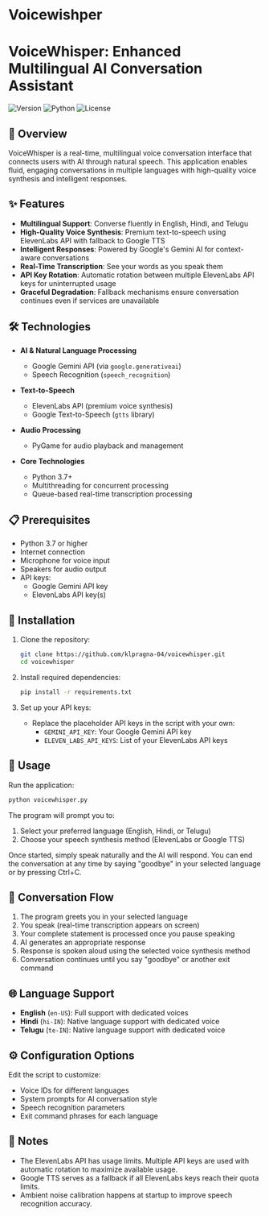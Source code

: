 # Voicewishper
# VoiceWhisper: Enhanced Multilingual AI Conversation Assistant

![Version](https://img.shields.io/badge/version-1.0.0-blue)
![Python](https://img.shields.io/badge/Python-3.7%2B-yellow)
![License](https://img.shields.io/badge/license-MIT-green)

## 🌟 Overview

VoiceWhisper is a real-time, multilingual voice conversation interface that connects users with AI through natural speech. This application enables fluid, engaging conversations in multiple languages with high-quality voice synthesis and intelligent responses.

## ✨ Features

- **Multilingual Support**: Converse fluently in English, Hindi, and Telugu
- **High-Quality Voice Synthesis**: Premium text-to-speech using ElevenLabs API with fallback to Google TTS
- **Intelligent Responses**: Powered by Google's Gemini AI for context-aware conversations
- **Real-Time Transcription**: See your words as you speak them
- **API Key Rotation**: Automatic rotation between multiple ElevenLabs API keys for uninterrupted usage
- **Graceful Degradation**: Fallback mechanisms ensure conversation continues even if services are unavailable

## 🛠️ Technologies

- **AI & Natural Language Processing**
  - Google Gemini API (via `google.generativeai`)
  - Speech Recognition (`speech_recognition`)

- **Text-to-Speech**
  - ElevenLabs API (premium voice synthesis)
  - Google Text-to-Speech (`gtts` library)

- **Audio Processing**
  - PyGame for audio playback and management

- **Core Technologies**
  - Python 3.7+
  - Multithreading for concurrent processing
  - Queue-based real-time transcription processing

## 📋 Prerequisites

- Python 3.7 or higher
- Internet connection
- Microphone for voice input
- Speakers for audio output
- API keys:
  - Google Gemini API key
  - ElevenLabs API key(s)

## 🔧 Installation

1. Clone the repository:
   ```bash
   git clone https://github.com/klpragna-04/voicewhisper.git
   cd voicewhisper
   ```

2. Install required dependencies:
   ```bash
   pip install -r requirements.txt
   ```

3. Set up your API keys:
   - Replace the placeholder API keys in the script with your own:
     - `GEMINI_API_KEY`: Your Google Gemini API key
     - `ELEVEN_LABS_API_KEYS`: List of your ElevenLabs API keys

## 🚀 Usage

Run the application:
```bash
python voicewhisper.py
```

The program will prompt you to:
1. Select your preferred language (English, Hindi, or Telugu)
2. Choose your speech synthesis method (ElevenLabs or Google TTS)

Once started, simply speak naturally and the AI will respond. You can end the conversation at any time by saying "goodbye" in your selected language or by pressing Ctrl+C.

## 🔄 Conversation Flow

1. The program greets you in your selected language
2. You speak (real-time transcription appears on screen)
3. Your complete statement is processed once you pause speaking
4. AI generates an appropriate response
5. Response is spoken aloud using the selected voice synthesis method
6. Conversation continues until you say "goodbye" or another exit command

## 🌐 Language Support

- **English** (`en-US`): Full support with dedicated voices
- **Hindi** (`hi-IN`): Native language support with dedicated voice
- **Telugu** (`te-IN`): Native language support with dedicated voice

## ⚙️ Configuration Options

Edit the script to customize:
- Voice IDs for different languages
- System prompts for AI conversation style
- Speech recognition parameters
- Exit command phrases for each language

## 📝 Notes

- The ElevenLabs API has usage limits. Multiple API keys are used with automatic rotation to maximize available usage.
- Google TTS serves as a fallback if all ElevenLabs keys reach their quota limits.
- Ambient noise calibration happens at startup to improve speech recognition accuracy.






